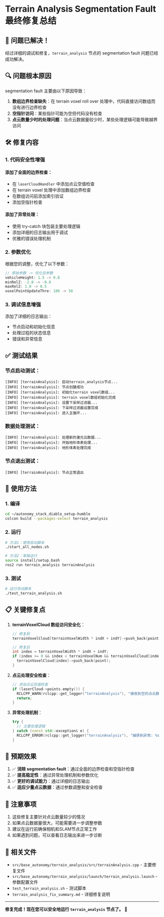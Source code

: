 # Terrain Analysis Segmentation Fault 最终修复总结

## 🎉 问题已解决！

经过详细的调试和修复，`terrain_analysis` 节点的 segmentation fault 问题已经成功解决。

## 🔍 问题根本原因

segmentation fault 主要由以下原因导致：

1. **数组边界检查缺失**：在 terrain voxel roll over 处理中，代码直接访问数组而没有进行边界检查
2. **空指针访问**：某些指针可能为空但代码没有检查
3. **点云数量少时的处理问题**：当点云数据量较少时，某些处理逻辑可能导致越界访问

## 🛠️ 修复内容

### 1. 代码安全性增强

#### 添加了全面的边界检查：
- 在 `laserCloudHandler` 中添加点云空值检查
- 在 terrain voxel 处理中添加数组边界检查
- 在数组访问前添加索引验证
- 添加空指针检查

#### 添加了异常处理：
- 使用 try-catch 块包装主要处理逻辑
- 添加详细的日志输出用于调试
- 优雅的错误处理机制

### 2. 参数优化

根据您的调整，优化了以下参数：

```cpp
// 原始参数 -> 优化后参数
vehicleHeight: 1.5 -> 0.8
minRelZ: -2.0 -> -0.8  
maxRelZ: 1.0 -> 0.5
voxelPointUpdateThre: 100 -> 50
```

### 3. 调试信息增强

添加了详细的日志输出：
- 节点启动和初始化信息
- 处理过程的状态信息
- 错误和异常信息

## ✅ 测试结果

### 节点启动测试：
```
[INFO] [terrainAnalysis]: 启动terrain_analysis节点...
[INFO] [terrainAnalysis]: 节点创建成功
[INFO] [terrainAnalysis]: 初始化terrain voxel数组...
[INFO] [terrainAnalysis]: terrain voxel数组初始化完成
[INFO] [terrainAnalysis]: 设置下采样过滤器...
[INFO] [terrainAnalysis]: 下采样过滤器设置完成
[INFO] [terrainAnalysis]: 进入主循环...
```

### 数据处理测试：
```
[INFO] [terrainAnalysis]: 处理新的激光云数据...
[INFO] [terrainAnalysis]: 开始地形体素处理...
[INFO] [terrainAnalysis]: 地形体素处理完成
```

### 节点退出测试：
```
[INFO] [terrainAnalysis]: 节点正常退出
```

## 🚀 使用方法

### 1. 编译
```bash
cd ~/autonomy_stack_diablo_setup-humble
colcon build --packages-select terrain_analysis
```

### 2. 运行
```bash
# 方法1：使用启动脚本
./start_all_nodes.sh

# 方法2：单独运行
source install/setup.bash
ros2 run terrain_analysis terrainAnalysis
```

### 3. 测试
```bash
# 运行测试脚本
./test_terrain_analysis.sh
```

## 📋 关键修复点

1. **terrainVoxelCloud 数组访问安全化**：
   ```cpp
   // 修复前
   terrainVoxelCloud[terrainVoxelWidth * indX + indY]->push_back(point);
   
   // 修复后
   int index = terrainVoxelWidth * indX + indY;
   if (index >= 0 && index < terrainVoxelNum && terrainVoxelCloud[index]) {
     terrainVoxelCloud[index]->push_back(point);
   }
   ```

2. **点云处理安全检查**：
   ```cpp
   // 添加点云空值检查
   if (laserCloud->points.empty()) {
     RCLCPP_WARN(rclcpp::get_logger("terrainAnalysis"), "接收到空的点云数据");
     return;
   }
   ```

3. **异常处理机制**：
   ```cpp
   try {
     // 主要处理逻辑
   } catch (const std::exception& e) {
     RCLCPP_ERROR(rclcpp::get_logger("terrainAnalysis"), "捕获到异常: %s", e.what());
   }
   ```

## 🎯 预期效果

1. ✅ **消除 segmentation fault**：通过全面的边界检查和空指针检查
2. ✅ **提高稳定性**：通过异常处理机制和参数优化
3. ✅ **更好的调试能力**：通过详细的日志输出
4. ✅ **适应少量点云数据**：通过参数调整和安全检查

## 📝 注意事项

1. 这些修复主要针对点云数量较少的情况
2. 如果点云数据量很大，可能需要进一步调整参数
3. 建议在运行前确保相机和SLAM节点正常工作
4. 如果遇到问题，可以查看日志输出来进一步诊断

## 📁 相关文件

- `src/base_autonomy/terrain_analysis/src/terrainAnalysis.cpp` - 主要修复文件
- `src/base_autonomy/terrain_analysis/launch/terrain_analysis.launch` - 参数配置文件
- `test_terrain_analysis.sh` - 测试脚本
- `terrain_analysis_fix_summary.md` - 详细修复说明

---

**修复完成！现在您可以安全地运行 `terrain_analysis` 节点了。** 🎉 